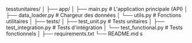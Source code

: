 tesstunitaires/
│
├── app/
│   ├── main.py               # L'application principale (API)
│   ├── data_loader.py        # Chargeur des données
│   └── utils.py              # Fonctions utilitaires
│
├── tests/
│   ├── test_unit.py          # Tests unitaires
│   ├── test_integration.py   # Tests d'intégration
│   └── test_functional.py    # Tests fonctionnels
│
├── requirements.txt
└── README.md
s